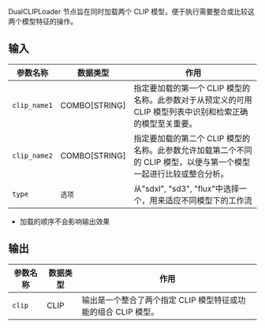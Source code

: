 DualCLIPLoader 节点旨在同时加载两个 CLIP 模型，便于执行需要整合或比较这两个模型特征的操作。

## 输入

| 参数名称      | 数据类型          | 作用                                                         |
| ------------ | --------------- | ------------------------------------------------------------ |
| `clip_name1` | COMBO[STRING] | 指定要加载的第一个 CLIP 模型的名称。此参数对于从预定义的可用 CLIP 模型列表中识别和检索正确的模型至关重要。 |
| `clip_name2` | COMBO[STRING] | 指定要加载的第二个 CLIP 模型的名称。此参数允许加载第二个不同的 CLIP 模型，以便与第一个模型一起进行比较或整合分析。 |
| `type`       | `选项`           |  从"sdxl", "sd3", "flux"中选择一个，用来适应不同模型下的工作流 |

* 加载的顺序不会影响输出效果

## 输出

| 参数名称 | 数据类型 | 作用                                       |
| -------- | -------- | ------------------------------------------ |
| `clip`   | CLIP     | 输出是一个整合了两个指定 CLIP 模型特征或功能的组合 CLIP 模型。 |
